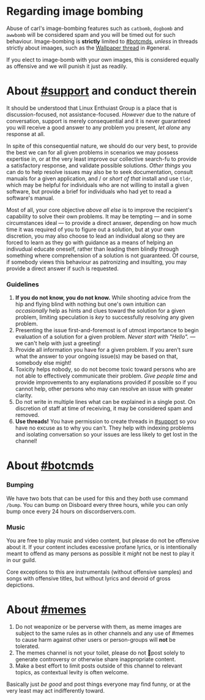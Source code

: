 # Regarding image bombing
Abuse of carl's image-bombing features such as `catbomb`, `dogbomb` and `awwbomb` will be considered spam and you will be timed out for such behaviour. Image-bombing is **strictly** limited to [#botcmds](https://discord.com/channels/225678837051031552/673343034284310574), _unless_ in threads strictly about imaages, such as the [Wallpaper thread](https://discord.com/channels/225678837051031552/920440255734243438/920440257109983283) in #general.

If you elect to image-bomb with your own images, this is considered equally as offensive and we will punish it just as readily.

# About [#support](https://discord.com/channels/225678837051031552/675194889146859568) and conduct therein
It should be understood that Linux Enthuiast Group is a place that is discussion-focused, not assistance-focused. _However_ due to the nature of conversation, support is merely consequential and it is never guaranteed you will receive a good answer to any problem you present, _let alone_ any response at all.

In spite of this consequential nature, we should do our very best, to provide the best we can for all given problems in scenarios we may possess expertise in, or at the very least improve our collective search-fu to provide a satisfactory response, and validate possible solutions. _Other things_ you can do to help resolve issues may also be to seek documentation, consult manuals for a given application, and / or _short of that_ install and use `tldr`, which may be helpful for individuals who are not willing to install a given software, but provide a brief for individuals who had yet to read a software's manual.

Most of all, your core objective _above all else_ is to improve the recipient's capability to solve their own problems. It may be tempting — and in some circumstances ideal — to provide a direct answer, depending on how much time it was required of you to figure out a solution, but at your own discretion, you may also choose to lead an individual along so they are forced to learn as they go with guidance as a means of helping an indivudual educate oneself, rather than leading them blindly through something where comprehension of a solution is not guaranteed. Of course, if somebody views this behaviour as patronizing and insulting, you may provide a direct answer if such is requested.

### Guidelines
1. **If you do not know, you do not know.** While shooting advice from the hip and flying blind with nothing but one's own intuition can _occasionally_ help as hints and clues toward the solution for a given problem, limiting speculation is _key_ to successfully resolving any given problem.
2. Presenting the issue first-and-foremost is of utmost importance to begin evaluation of a solution for a given problem. _Never start with "Hello"._ — we can't help with just a greeting!
3. Provide all information you have for a given problem. If you aren't sure what the answer to your ongoing issue(s) may be based on that, somebody else might!
4. Toxicity helps nobody, so do not become toxic toward persons who are not able to effectively communicate their problem. _Give people time_ and provide improvements to any explanations provided if possible so if you cannot help, other persons who may can resolve an issue with greater clarity.
5. Do not write in multiple lines what can be explained in a single post. On discretion of staff at time of receiving, it may be considered spam and removed.
6. **Use threads!** You have permission to create threads in [#support](https://discord.com/channels/225678837051031552/675194889146859568) so you have no excuse as to why you can't. They help with indexing problems and isolating conversation so your issues are less likely to get lost in the channel!

# About [#botcmds](https://discord.com/channels/225678837051031552/673343034284310574)
### Bumping
We have two bots that can be used for this and they _both_ use command `/bump`. You can bump on Disboard every three hours, while you can only bump once every 24 hours on discordservers.com.

### Music
You are free to play music and video content, but please do not be offensive about it. If your content includes excessive profane lyrics, or is intentionally meant to offend as many persons as possible it _might_ not be nest to play it in our guild.

Core exceptions to this are instrumentals (without offensive samples) and songs with offensive titles, but without lyrics and devoid of gross depictions.

# About [#memes](https://discord.com/channels/225678837051031552/900841345315377182)
1. Do not weaponize or be perverse with them, as meme images are subject to the same rules as in other channels and any use of #memes to cause harm against other users or person-groups will **not** be tolerated.
2. The memes channel is not your toilet, please do not 💩post solely to generate controversy or otherwise share inappropriate content.
3. Make a best effort to limit posts outside of this channel to relevant topics, as contextual levity is often welcome.

Basically just _be good_ and post things everyone may find funny, or at the very least may act indifferently toward.

